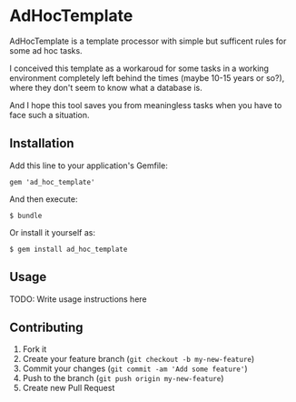 # AdHocTemplate

AdHocTemplate is a template processor with simple but sufficent rules for some ad hoc tasks.

I conceived this template as a workaroud for some tasks in a working environment completely left behind the times (maybe 10-15 years or so?), where they don't seem to know what a database is.

And I hope this tool saves you from meaningless tasks when you have to face such a situation.

## Installation

Add this line to your application's Gemfile:

    gem 'ad_hoc_template'

And then execute:

    $ bundle

Or install it yourself as:

    $ gem install ad_hoc_template

## Usage

TODO: Write usage instructions here

## Contributing

1. Fork it
2. Create your feature branch (`git checkout -b my-new-feature`)
3. Commit your changes (`git commit -am 'Add some feature'`)
4. Push to the branch (`git push origin my-new-feature`)
5. Create new Pull Request
